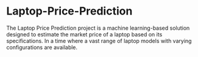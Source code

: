 # Laptop-Price-Prediction
The Laptop Price Prediction project is a machine learning-based solution designed to estimate the market price of a laptop based on its specifications. In a time where a vast range of laptop models with varying configurations are available.
